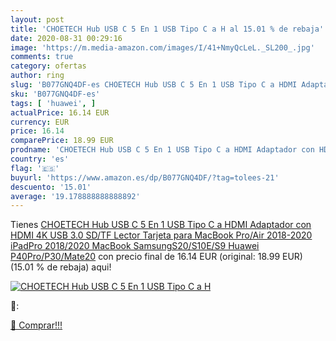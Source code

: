 ```yaml
---
layout: post
title: 'CHOETECH Hub USB C 5 En 1 USB Tipo C a H al 15.01 % de rebaja'
date: 2020-08-31 00:29:16
image: 'https://m.media-amazon.com/images/I/41+NmyQcLeL._SL200_.jpg'
comments: true
category: ofertas
author: ring
slug: 'B077GNQ4DF-es CHOETECH Hub USB C 5 En 1 USB Tipo C a HDMI Adaptador con...'
sku: 'B077GNQ4DF-es'
tags: [ 'huawei', ]
actualPrice: 16.14 EUR
currency: EUR
price: 16.14
comparePrice: 18.99 EUR
prodname: 'CHOETECH Hub USB C 5 En 1 USB Tipo C a HDMI Adaptador con HDMI 4K USB 3.0  SD/TF Lector Tarjeta para MacBook Pro/Air 2018-2020  iPadPro 2018/2020  MacBook  SamsungS20/S10E/S9  Huawei P40Pro/P30/Mate20'
country: 'es'
flag: '🇪🇸'
buyurl: 'https://www.amazon.es/dp/B077GNQ4DF/?tag=tolees-21'
descuento: '15.01'
average: '19.178888888888892'
---
```


Tienes [CHOETECH Hub USB C 5 En 1 USB Tipo C a HDMI Adaptador con HDMI 4K USB 3.0  SD/TF Lector Tarjeta para MacBook Pro/Air 2018-2020  iPadPro 2018/2020  MacBook  SamsungS20/S10E/S9  Huawei P40Pro/P30/Mate20](https://www.amazon.es/dp/B077GNQ4DF/?tag=tolees-21) con precio final de  16.14 EUR (original: 18.99 EUR) (15.01 %  de rebaja) aqui!

[![CHOETECH Hub USB C 5 En 1 USB Tipo C a H](https://m.media-amazon.com/images/I/41+NmyQcLeL._SL200_.jpg)](https://www.amazon.es/dp/B077GNQ4DF/?tag=tolees-21)

🔎:


[🛒 Comprar!!!](https://www.amazon.es/dp/B077GNQ4DF/?tag=tolees-21)
